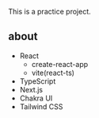 This is a practice project.

## about

- React
  - create-react-app
  - vite(react-ts)
- TypeScript
- Next.js
- Chakra UI
- Tailwind CSS
